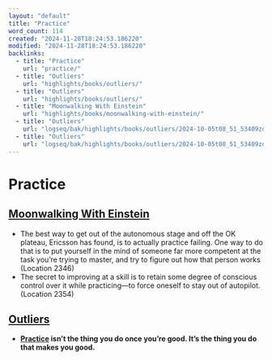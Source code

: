 ```yaml
---
layout: "default"
title: "Practice"
word_count: 114
created: "2024-11-28T18:24:53.186220"
modified: "2024-11-28T18:24:53.186220"
backlinks:
  - title: "Practice"
    url: "practice/"
  - title: "Outliers"
    url: "highlights/books/outliers/"
  - title: "Outliers"
    url: "highlights/books/outliers/"
  - title: "Moonwalking With Einstein"
    url: "highlights/books/moonwalking-with-einstein/"
  - title: "Outliers"
    url: "logseq/bak/highlights/books/outliers/2024-10-05t08_51_53409zdesktop/"
  - title: "Outliers"
    url: "logseq/bak/highlights/books/outliers/2024-10-05t08_51_53409zdesktop/"
---
```

# Practice


## [Moonwalking With Einstein](docs/highlights/books/moonwalking-with-einstein/index/)

- The best way to get out of the autonomous stage and off the OK plateau, Ericsson has found, is to actually practice failing. One way to do that is to put yourself in the mind of someone far more competent at the task you’re trying to master, and try to figure out how that person works (Location 2346)
- The secret to improving at a skill is to retain some degree of conscious control over it while practicing—to force oneself to stay out of autopilot. (Location 2354)


## [Outliers](logseq/bak/highlights/books/outliers/2024-10-05t08_51_53409zdesktop/)

- **[Practice](docs/practice/index/) isn’t the thing you do once you’re good. It’s the thing you do that makes you good.**
